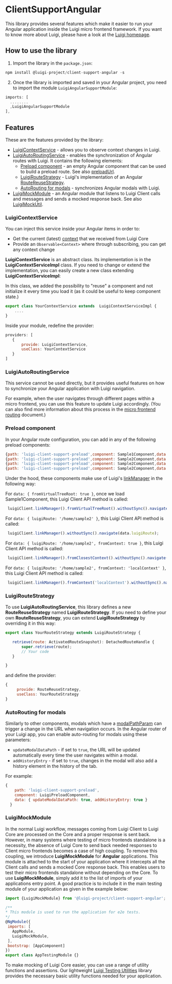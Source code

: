 # ClientSupportAngular

This library provides several features which make it easier to run your Angular application inside the Luigi micro frontend framework.
If you want to know more about Luigi, please have a look at the [Luigi homepage](https://luigi-project.io/).

## How to use the library

1. Import the library in the `package.json`:
```javascript
npm install @luigi-project/client-support-angular -s
```

2. Once the library is imported and saved in your Angular project, you need to import the module `LuigiAngularSupportModule`:

```javascript
imports: [
  ........
  ,LuigiAngularSupportModule
],
```

## Features

These are the features provided by the library:
* [LuigiContextService](#LuigiContextService) - allows you to observe context changes in Luigi.
* [LuigiAutoRoutingService](#LuigiAutoRoutingService) - enables the synchronization of Angular routes with Luigi. It contains the following elements: 
  * [Preload component](#preload-component) - an empty Angular component that can be used to build a preload route. See also [preloadUrl](https://docs.luigi-project.io/docs/navigation-parameters-reference/?section=viewgroupsettings). 
  * [LuigiRouteStrategy](#LuigiRouteStrategy) - Luigi's implementation of an Angular [RouteReuseStrategy](https://angular.io/api/router/RouteReuseStrategy).
  * [AutoRouting for modals](#autorouting-for-modals) - synchronizes Angular modals with Luigi.
* [LuigiMockModule](#LuigiMockModule) - an Angular module that listens to Luigi Client calls and messages and sends a mocked response back. See also [LuigiMockUtil](https://docs.luigi-project.io/docs/luigi-testing-utilities). 


### LuigiContextService

You can inject this service inside your Angular items in order to:
* Get the current (latest) [context](https://docs.luigi-project.io/docs/navigation-advanced?section=contexts) that we received from Luigi Core
* Provide an `Observable<Context>` where through subscribing, you can get any context change

**LuigiContextService** is an abstract class. Its implementation is in the **LuigiContextServiceImpl** class.
If you need to change or extend the implementation, you can easily create a new class extending **LuigiContextServiceImpl**:

In this class, we added the possibility to "reuse" a component and not initialize it every time you load it (as it could be useful to keep component state.)

```javascript
export class YourContextService extends  LuigiContextServiceImpl {
    ....
}

```
Inside your module, redefine the provider:

 ```javascript
providers: [
    {
        provide: LuigiContextService,
        useClass: YourContextService
    }
]
 ```

### LuigiAutoRoutingService

This service cannot be used directly, but it provides useful features on how to synchronize your Angular application with Luigi navigation. 

For example, when the user navigates through different pages within a micro frontend, you can use this feature to update Luigi accordingly. (You can also find more information about this process in the [micro frontend routing](https://docs.luigi-project.io/docs/microfrontend-routing) document.)

### Preload component

In your Angular route configuration, you can add in any of the following preload components:

 ```javascript
{path: 'luigi-client-support-preload',component: Sample1Component,data: { fromVirtualTreeRoot: true }}
{path: 'luigi-client-support-preload',component: Sample2Component,data: { luigiRoute: '/home/sample2' }}
{path: 'luigi-client-support-preload',component: Sample2Component,data: { luigiRoute: '/home/sample2', fromContext: true}}
{path: 'luigi-client-support-preload',component: Sample2Component,data: { luigiRoute: '/home/sample2', fromContext: 'localContext'}}
 ```

Under the hood, these components make use of Luigi's [linkManager](https://docs.luigi-project.io/docs/luigi-client-api?section=linkmanager) in the following way: 

For `data: { fromVirtualTreeRoot: true }`, once we load Sample1Component, this Luigi Client API method is called:
 ```javascript
  luigiClient.linkManager().fromVirtualTreeRoot().withoutSync().navigate({route url});
 ```

For `data: { luigiRoute: '/home/sample2' }`, this Luigi Client API method is called:
 ```javascript
  luigiClient.linkManager().withoutSync().navigate(data.luigiRoute);
 ```

For `data: { luigiRoute: '/home/sample2', fromContext: true }`, this Luigi Client API method is called:
 ```javascript
  luigiClient.linkManager().fromClosestContext().withoutSync().navigate(data.luigiRoute);
 ```

For `data: { luigiRoute: '/home/sample2', fromContext: 'localContext' }`, this Luigi Client API method is called:
 ```javascript
  luigiClient.linkManager().fromContext('localContext').withoutSync().navigate(data.luigiRoute);
 ```


### LuigiRouteStrategy

To use **LuigiAutoRoutingService**, this library defines a new **RouteReuseStrategy** named **LuigiRouteStrategy**.
If you need to define your own **RouteReuseStrategy**, you can extend **LuigiRouteStrategy** by overriding it in this way:

 ```javascript
export class YourRouteStrategy extends LuigiRouteStrategy {

    retrieve(route: ActivatedRouteSnapshot): DetachedRouteHandle {
        super.retrieve(route);
        // Your code
    }

}
 ```
and define the provider:
 ```javascript
 {
      provide: RouteReuseStrategy,
      useClass: YourRouteStrategy
 }
 ```

### AutoRouting for modals

Similarly to other components, modals which have a [modalPathParam](https://docs.luigi-project.io/docs/navigation-parameters-reference/?section=modalpathparam) can trigger a change in the URL when navigation occurs. In the Angular router of your Luigi app, you can enable auto-routing for modals using these parameters: 
- `updateModalDataPath` - if set to `true`, the URL will be updated automatically every time the user navigates within a modal. 
- `addHistoryEntry` - if set to `true`, changes in the modal will also add a history element in the history of the tab.

For example: 
```javascript
{
    path: 'luigi-client-support-preload',
    component: LuigiPreloadComponent,
    data: { updateModalDataPath: true, addHistoryEntry: true }
  }
```

### LuigiMockModule

In the normal Luigi workflow, messages coming from Luigi Client to Luigi Core are processed on the Core and a proper response is sent back. However, in many systems where testing of micro frontends standalone is a necessity, the absence of Luigi Core to send back needed responses to Client micro frontends becomes a case of high coupling. To remove this coupling, we introduce **LuigiMockModule** for **Angular** applications. This module is attached to the start of your application where it intercepts all the Client calls and sends a mocked Core response back. This enables users to test their micro frontends standalone without depending on the Core. 
To use **LuigiMockModule**, simply add it to the list of imports of your applications entry point. A good practice is to include it in the main testing module of your application as given in the example below:

 ```javascript
import {LuigiMockModule} from '@luigi-project/client-support-angular';

/**
 * This module is used to run the application for e2e tests.
 */
@NgModule({
  imports: [
    AppModule,
    LuigiMockModule,
  ],
  bootstrap: [AppComponent]
})
export class AppTestingModule {}

 ```

To make mocking of Luigi Core easier, you can use a range of utility functions and assertions. Our lightweight [Luigi Testing Utilities](https://docs.luigi-project.io/docs/luigi-testing-utilities) library provides the necessary basic utility functions needed for your application. 

